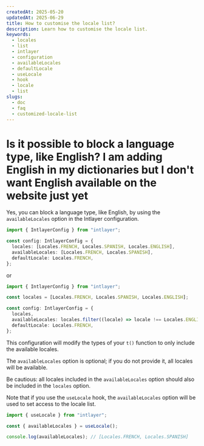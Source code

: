 ```yaml
---
createdAt: 2025-05-20
updatedAt: 2025-06-29
title: How to customise the locale list?
description: Learn how to customise the locale list.
keywords:
  - locales
  - list
  - intlayer
  - configuration
  - availableLocales
  - defaultLocale
  - useLocale
  - hook
  - locale
  - list
slugs:
  - doc
  - faq
  - customized-locale-list
---
```


# Is it possible to block a language type, like English? I am adding English in my dictionaries but I don't want English available on the website just yet

Yes, you can block a language type, like English, by using the `availableLocales` option in the Intlayer configuration.

```ts
import { IntlayerConfig } from "intlayer";

const config: IntlayerConfig = {
  locales: [Locales.FRENCH, Locales.SPANISH, Locales.ENGLISH],
  availableLocales: [Locales.FRENCH, Locales.SPANISH],
  defaultLocale: Locales.FRENCH,
};
```

or

```ts
import { IntlayerConfig } from "intlayer";

const locales = [Locales.FRENCH, Locales.SPANISH, Locales.ENGLISH];

const config: IntlayerConfig = {
  locales,
  availableLocales: locales.filter((locale) => locale !== Locales.ENGLISH),
  defaultLocale: Locales.FRENCH,
};
```

This configuration will modify the types of your `t()` function to only include the available locales.

The `availableLocales` option is optional; if you do not provide it, all locales will be available.

Be cautious: all locales included in the `availableLocales` option should also be included in the `locales` option.

Note that if you use the `useLocale` hook, the `availableLocales` option will be used to set access to the locale list.

```ts
import { useLocale } from "intlayer";

const { availableLocales } = useLocale();

console.log(availableLocales); // [Locales.FRENCH, Locales.SPANISH]
```
